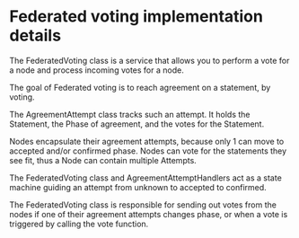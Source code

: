 # Federated voting implementation details

The FederatedVoting class is a service that allows you to perform a vote for a node and process incoming votes for a node.

The goal of Federated voting is to reach agreement on a statement, by voting. 

The AgreementAttempt class tracks such an attempt. It holds the Statement, the Phase of agreement, and the votes for the Statement. 

Nodes encapsulate their agreement attempts, because only 1 can move to accepted and/or confirmed phase. Nodes can vote for the statements they 
see fit, thus a Node can contain multiple Attempts. 

The FederatedVoting class and AgreementAttemptHandlers act as a state machine guiding an attempt from unknown to accepted to confirmed. 

The FederatedVoting class is responsible for sending out votes from the nodes if one of their agreement attempts changes phase,
or when a vote is triggered by calling the vote function. 
